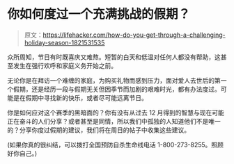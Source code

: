 # 你如何度过一个充满挑战的假期？

> 原文：<https://lifehacker.com/how-do-you-get-through-a-challenging-holiday-season-1821531535>

众所周知，节日有时既喜庆又难熬。短暂的白天和低温对任何人都没有帮助，这甚至发生在强行欢呼和家庭义务开始之前。



无论你是在拜访一个难缠的家庭，为购买礼物而感到压力，面对爱人去世后的第一个假期，还是经历一段与假期无关但因季节而加剧的艰难时光，都有办法度过。可能是在假期中寻找新的快乐，或者尽可能远离节日。

你是如何应对这个赛季的黑暗面的？你有没有从过去 12 月得到的智慧与现在可能正在奋斗的人们分享？或者甚至是同情，所以我们中孤独的人知道他们不是唯一的？分享你度过假期的建议，我们将在周日的帖子中收集这些建议。

(如果你真的很纠结，可以拨打全国预防自杀生命线电话 1-800-273-8255。照顾好你自己。)